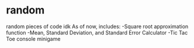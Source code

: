 # random
random pieces of code idk
As of now, includes: 
-Square root approximation function
-Mean, Standard Deviation, and Standard Error Calculator
-Tic Tac Toe console minigame
